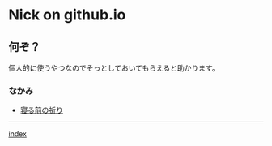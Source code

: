 Nick on github.io
=================

何ぞ？
------

個人的に使うやつなのでそっとしておいてもらえると助かります。

### なかみ

-   [寝る前の祈り](compline.md)

------------------------------------------------------------------------

[index](README.md)
